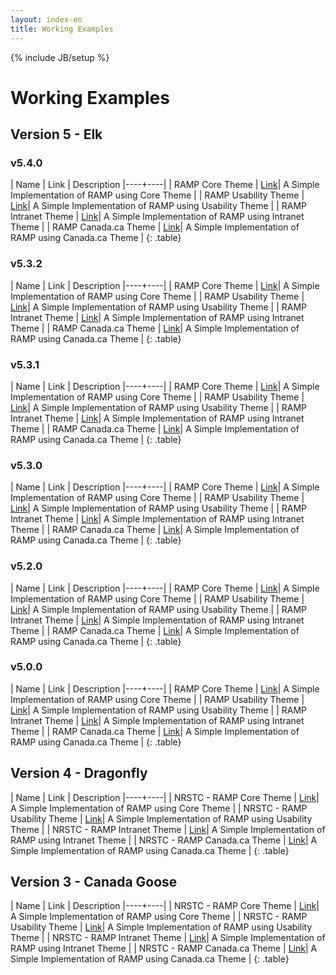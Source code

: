 ```yaml
---
layout: index-en
title: Working Examples
---
```

{% include JB/setup %}

# Working Examples

<div class="toc"></div>

## Version 5 - Elk

### v5.4.0

| Name | Link | Description
|----+----|
| RAMP Core Theme | [Link]({{BASE_PATH}}/demos/NRSTC/v5.4.0/ramp-pcar/ramp-en.html)| A Simple Implementation of RAMP using Core Theme |
| RAMP Usability Theme | [Link]({{BASE_PATH}}/demos/NRSTC/v5.4.0/ramp-theme-intranet/ramp-en.html)| A Simple Implementation of RAMP using Usability Theme |
| RAMP Intranet Theme | [Link]({{BASE_PATH}}/demos/NRSTC/v5.4.0/ramp-theme-intranet/ramp-en.html)| A Simple Implementation of RAMP using Intranet Theme |
| RAMP Canada.ca Theme | [Link]({{BASE_PATH}}/demos/NRSTC/v5.4.0/ramp-theme-canada/ramp-en.html)| A Simple Implementation of RAMP using Canada.ca Theme | 
{: .table}

### v5.3.2

| Name | Link | Description
|----+----|
| RAMP Core Theme | [Link]({{BASE_PATH}}/demos/NRSTC/v5.3.2/ramp-pcar/ramp-en.html)| A Simple Implementation of RAMP using Core Theme |
| RAMP Usability Theme | [Link]({{BASE_PATH}}/demos/NRSTC/v5.3.2/ramp-theme-intranet/ramp-en.html)| A Simple Implementation of RAMP using Usability Theme |
| RAMP Intranet Theme | [Link]({{BASE_PATH}}/demos/NRSTC/v5.3.2/ramp-theme-intranet/ramp-en.html)| A Simple Implementation of RAMP using Intranet Theme |
| RAMP Canada.ca Theme | [Link]({{BASE_PATH}}/demos/NRSTC/v5.3.2/ramp-theme-canada/ramp-en.html)| A Simple Implementation of RAMP using Canada.ca Theme |
{: .table}

### v5.3.1

| Name | Link | Description
|----+----|
| RAMP Core Theme | [Link]({{BASE_PATH}}/demos/NRSTC/v5.3.1/ramp-pcar/ramp-en.html)| A Simple Implementation of RAMP using Core Theme |
| RAMP Usability Theme | [Link]({{BASE_PATH}}/demos/NRSTC/v5.3.1/ramp-theme-intranet/ramp-en.html)| A Simple Implementation of RAMP using Usability Theme |
| RAMP Intranet Theme | [Link]({{BASE_PATH}}/demos/NRSTC/v5.3.1/ramp-theme-intranet/ramp-en.html)| A Simple Implementation of RAMP using Intranet Theme |
| RAMP Canada.ca Theme | [Link]({{BASE_PATH}}/demos/NRSTC/v5.3.1/ramp-theme-canada/ramp-en.html)| A Simple Implementation of RAMP using Canada.ca Theme |
{: .table}

### v5.3.0

| Name | Link | Description
|----+----|
| RAMP Core Theme | [Link]({{BASE_PATH}}/demos/NRSTC/v5.3.0/ramp-pcar/ramp-en.html)| A Simple Implementation of RAMP using Core Theme |
| RAMP Usability Theme | [Link]({{BASE_PATH}}/demos/NRSTC/v5.3.0/ramp-theme-intranet/ramp-en.html)| A Simple Implementation of RAMP using Usability Theme |
| RAMP Intranet Theme | [Link]({{BASE_PATH}}/demos/NRSTC/v5.3.0/ramp-theme-intranet/ramp-en.html)| A Simple Implementation of RAMP using Intranet Theme |
| RAMP Canada.ca Theme | [Link]({{BASE_PATH}}/demos/NRSTC/v5.3.0/ramp-theme-canada/ramp-en.html)| A Simple Implementation of RAMP using Canada.ca Theme |
{: .table}

### v5.2.0

| Name | Link | Description
|----+----|
| RAMP Core Theme | [Link]({{BASE_PATH}}/demos/NRSTC/v5.2.0/ramp-pcar/ramp-en.html)| A Simple Implementation of RAMP using Core Theme |
| RAMP Usability Theme | [Link]({{BASE_PATH}}/demos/NRSTC/v5.2.0/ramp-theme-intranet/ramp-en.html)| A Simple Implementation of RAMP using Usability Theme |
| RAMP Intranet Theme | [Link]({{BASE_PATH}}/demos/NRSTC/v5.2.0/ramp-theme-intranet/ramp-en.html)| A Simple Implementation of RAMP using Intranet Theme |
| RAMP Canada.ca Theme | [Link]({{BASE_PATH}}/demos/NRSTC/v5.2.0/ramp-theme-canada/ramp-en.html)| A Simple Implementation of RAMP using Canada.ca Theme |
{: .table}


### v5.0.0

| Name | Link | Description
|----+----|
| RAMP Core Theme | [Link]({{BASE_PATH}}/demos/NRSTC/5.0/core/ramp-en.html)| A Simple Implementation of RAMP using Core Theme |
| RAMP Usability Theme | [Link]({{BASE_PATH}}/demos/NRSTC/5.0/usability/ramp-en.html)| A Simple Implementation of RAMP using Usability Theme |
| RAMP Intranet Theme | [Link]({{BASE_PATH}}/demos/NRSTC/5.0/intranet/ramp-en.html)| A Simple Implementation of RAMP using Intranet Theme |
| RAMP Canada.ca Theme | [Link]({{BASE_PATH}}/demos/NRSTC/5.0/canada/ramp-en.html)| A Simple Implementation of RAMP using Canada.ca Theme |
{: .table}

## Version 4 - Dragonfly

| Name | Link | Description
|----+----|
| NRSTC - RAMP Core Theme | [Link]({{BASE_PATH}}/demos/NRSTC/4.0/core/ramp-en.html)| A Simple Implementation of RAMP using Core Theme |
| NRSTC - RAMP Usability Theme | [Link]({{BASE_PATH}}/demos/NRSTC/4.0/usability/ramp-en.html)| A Simple Implementation of RAMP using Usability Theme |
| NRSTC - RAMP Intranet Theme | [Link]({{BASE_PATH}}/demos/NRSTC/4.0/intranet/ramp-en.html)| A Simple Implementation of RAMP using Intranet Theme |
| NRSTC - RAMP Canada.ca Theme | [Link]({{BASE_PATH}}/demos/NRSTC/4.0/canada/ramp-en.html)| A Simple Implementation of RAMP using Canada.ca Theme |
{: .table}


## Version 3 - Canada Goose

| Name | Link | Description
|----+----|
| NRSTC - RAMP Core Theme | [Link]({{BASE_PATH}}/demos/NRSTC/3.0/core/ramp-en.html)| A Simple Implementation of RAMP using Core Theme |
| NRSTC - RAMP Usability Theme | [Link]({{BASE_PATH}}/demos/NRSTC/3.0/usability/ramp-en.html)| A Simple Implementation of RAMP using Usability Theme |
| NRSTC - RAMP Intranet Theme | [Link]({{BASE_PATH}}/demos/NRSTC/3.0/intranet/ramp-en.html)| A Simple Implementation of RAMP using Intranet Theme |
| NRSTC - RAMP Canada.ca Theme | [Link]({{BASE_PATH}}/demos/NRSTC/3.0/canada/ramp-en.html)| A Simple Implementation of RAMP using Canada.ca Theme |
{: .table}
